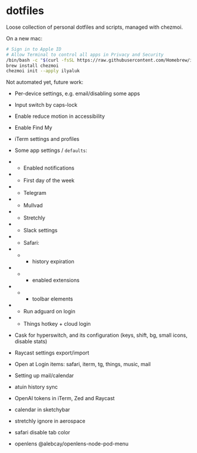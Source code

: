 # dotfiles

Loose collection of personal dotfiles and scripts, managed with chezmoi.

On a new mac:
```bash
# Sign in to Apple ID
# Allow Terminal to control all apps in Privacy and Security
/bin/bash -c "$(curl -fsSL https://raw.githubusercontent.com/Homebrew/install/HEAD/install.sh)"
brew install chezmoi
chezmoi init --apply ilyaluk
```

Not automated yet, future work:
* Per-device settings, e.g. email/disabling some apps
* Input switch by caps-lock
* Enable reduce motion in accessibility
* Enable Find My
* iTerm settings and profiles
* Some app settings / `defaults`:
* * Enabled notifications
* * First day of the week
* * Telegram
* * Mullvad
* * Stretchly
* * Slack settings
* * Safari:
* * * history expiration
* * * enabled extensions
* * * toolbar elements
* * Run adguard on login
* * Things hotkey + cloud login
* Cask for hyperswitch, and its configuration (keys, shift, bg, small icons, disable stats)
* Raycast settings export/import
* Open at Login items: safari, iterm, tg, things, music, mail
* Setting up mail/calendar
* atuin history sync
* OpenAI tokens in iTerm, Zed and Raycast

* calendar in sketchybar
* stretchly ignore in aerospace
* safari disable tab color
* openlens @alebcay/openlens-node-pod-menu
